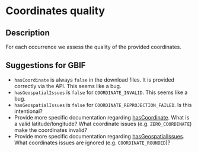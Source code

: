 # Coordinates quality

## Description

For each occurrence we assess the quality of the provided coordinates. 

## Suggestions for GBIF

* `hasCoordinate` is always `false` in the download files. It is provided correctly via the API. This seems like a bug.
* `hasGeospatialIssues` is `false` for `COORDINATE_INVALID`. This seems like a bug.
* `hasGeospatialIssues` is `false` for `COORDINATE_REPROJECTION_FAILED`. Is this intentional?
* Provide more specific documentation regarding [hasCoordinate](http://gbif.github.io/dwc-api/apidocs/org/gbif/dwc/terms/GbifTerm.html#hasCoordinate). What is a valid latitude/longitude? What coordinate issues (e.g. `ZERO_COORDINATE`) make the coordinates invalid?
* Provide more specific documentation regarding [hasGeospatialIssues](http://gbif.github.io/dwc-api/apidocs/org/gbif/dwc/terms/GbifTerm.html#hasGeospatialIssues). What coordinates issues are ignored (e.g. `COORDINATE_ROUNDED`)?

